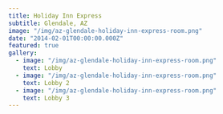 ```yaml
---
title: Holiday Inn Express
subtitle: Glendale, AZ
image: "/img/az-glendale-holiday-inn-express-room.png"
date: "2014-02-01T00:00:00.000Z"
featured: true
gallery:
  - image: "/img/az-glendale-holiday-inn-express-room.png"
    text: Lobby
  - image: "/img/az-glendale-holiday-inn-express-room.png"
    text: Lobby 2
  - image: "/img/az-glendale-holiday-inn-express-room.png"
    text: Lobby 3
---
```

